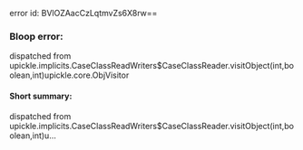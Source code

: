error id: BVlOZAacCzLqtmvZs6X8rw==
### Bloop error:

dispatched from upickle.implicits.CaseClassReadWriters$CaseClassReader.visitObject(int,boolean,int)upickle.core.ObjVisitor
#### Short summary: 

dispatched from upickle.implicits.CaseClassReadWriters$CaseClassReader.visitObject(int,boolean,int)u...